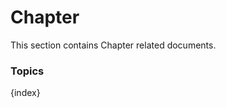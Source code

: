 <!-- add-breadcrumbs -->
# Chapter

This section contains Chapter related documents.

### Topics

{index}